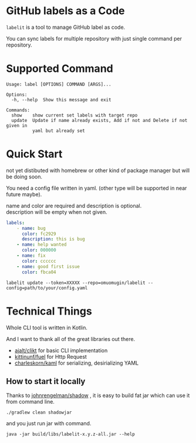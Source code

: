 # GitHub labels as a Code

`labelit` is a tool to manage GitHub label as code.

You can sync labels for multiple repository with just single command per repository.

# Supported Command

```shell
Usage: label [OPTIONS] COMMAND [ARGS]...

Options:
  -h, --help  Show this message and exit

Commands:
  show    show current set labels with target repo
  update  Update if name already exists, Add if not and Delete if not given in
          yaml but already set
```

# Quick Start
not yet distibuted with homebrew or other kind of package manager but will be doing soon.


You need a config file written in yaml. (other type will be supported in near future maybe).

name and color are required and description is optional.  
description will be empty when not given.

```yml
labels:
    - name: bug
      color: fc2929
      description: this is bug
    - name: help wanted
      color: 000000
    - name: fix
      color: cccccc
    - name: good first issue
      color: fbca04
```

```shell
labelit update --token=XXXXX --repo=omuomugin/labelit --config=path/to/your/config.yaml
```

# Technical Things

Whole CLI tool is written in Kotlin.

And I want to thank all of the great libraries out there.

- [ajalt/clikt](https://github.com/ajalt/clikt) for basic CLI implementation
- [kittinunf/fuel](https://github.com/kittinunf/fuel) for Http Request
- [charleskorn/kaml](https://github.com/charleskorn/kaml) for serializing, desirializing YAML
  

## How to start it locally

Thanks to [johnrengelman/shadow](https://github.com/johnrengelman/shadow) , it is easy to build fat jar which can use it from command line.

```shell
./gradlew clean shadowjar
```

and you just run jar with command.

```shell
java -jar build/libs/labelit-x.y.z-all.jar --help
```
